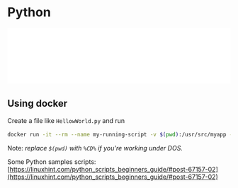 # Python

![Banner](./banner.svg)

## Using docker

Create a file like `HellowWorld.py` and run

```bash
docker run -it --rm --name my-running-script -v $(pwd):/usr/src/myapp -w /usr/src/myapp python:3 python HellowWorld.py
```

Note: *replace `$(pwd)` with `%CD%` if you're working under DOS.*

Some Python samples scripts: [https://linuxhint.com/python_scripts_beginners_guide/#post-67157-02](https://linuxhint.com/python_scripts_beginners_guide/#post-67157-02)
